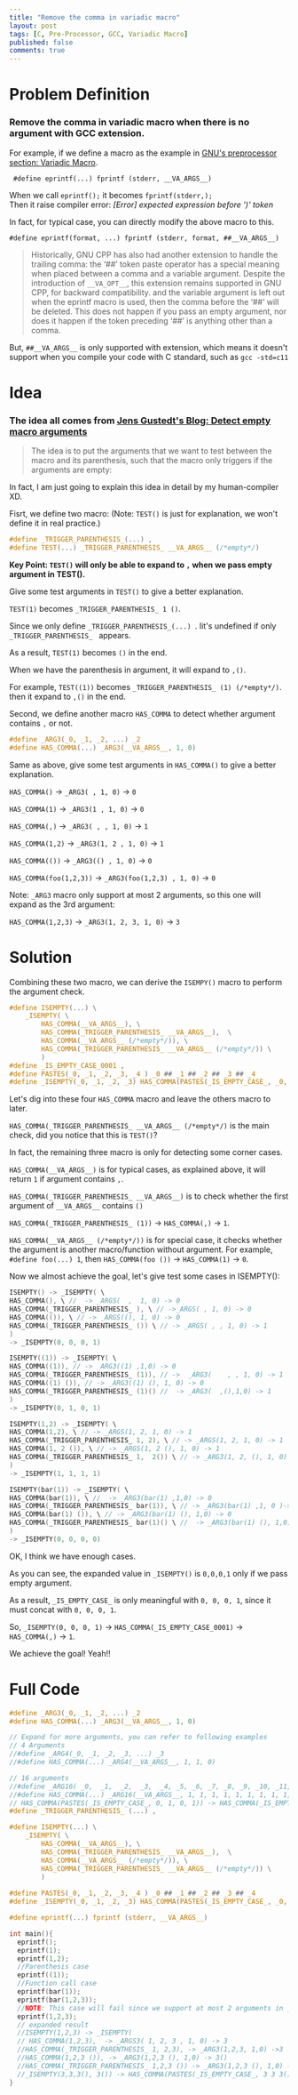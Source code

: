 ```yaml
---
title: "Remove the comma in variadic macro"
layout: post
tags: [C, Pre-Processor, GCC, Variadic Macro]
published: false
comments: true
---
```


# Problem Definition
### Remove the comma in variadic macro when there is no argument with GCC extension.

For example, if we define a macro as the example in [GNU's preprocessor section: Variadic Macro](https://gcc.gnu.org/onlinedocs/cpp/Variadic-Macros.html).

` #define eprintf(...) fprintf (stderr, __VA_ARGS__)`

When we call `eprintf();` it becomes `fprintf(stderr,);`  
Then  it raise compiler error: *[Error] expected expression before ')' token*

In fact, for typical case, you can directly modify the above macro to this.

`#define eprintf(format, ...) fprintf (stderr, format, ##__VA_ARGS__)`

> Historically, GNU CPP has also had another extension to handle the trailing comma: the ‘##’ token paste operator has a special meaning when placed between a comma and a variable argument. Despite the introduction of `__VA_OPT__`, this extension remains supported in GNU CPP, for backward compatibility. and the variable argument is left out when the eprintf macro is used, then the comma before the ‘##’ will be deleted. This does not happen if you pass an empty argument, nor does it happen if the token preceding ‘##’ is anything other than a comma.

But, `##__VA_ARGS__` is only supported with extension, which means it doesn't support when you compile your code with C standard, such as `gcc -std=c11`
# Idea
### The idea all comes from [Jens Gustedt's Blog: Detect empty macro arguments](https://gustedt.wordpress.com/2010/06/08/detect-empty-macro-arguments/?fbclid=IwAR1Qv1NSGoLEorClLebfno-j5EbNvUTti2s49TRIEaelxobZH7-GkQjK5ww)

> The idea is to put the arguments that we want to test between the macro and its parenthesis, such that the macro only triggers if the arguments are empty:

In fact, I am just going to explain this idea in detail by my human-compiler XD.

Fisrt, we define two macro: (Note: `TEST()` is just for explanation, we won't define it in real practice.)

```c
#define _TRIGGER_PARENTHESIS_(...) ,
#define TEST(...) _TRIGGER_PARENTHESIS_ __VA_ARGS__ (/*empty*/)
```

**Key Point: `TEST()` will only be able to expand to `,` when we pass empty argument in TEST().**

Give some test arguments in `TEST()` to give a better explanation.

`TEST(1)` becomes `_TRIGGER_PARENTHESIS_ 1 ()`.

Since we only define `_TRIGGER_PARENTHESIS_(...) `.
Iit's undefined if only `_TRIGGER_PARENTHESIS_ ` appears.

As a result, `TEST(1)` becomes `()` in the end.

When we have the parenthesis in argument, it will expand to `,()`. 

For example, `TEST((1))` becomes `_TRIGGER_PARENTHESIS_ (1) (/*empty*/)`. then it expand to `,()` in the end.

Second, we define another macro `HAS_COMMA` to detect whether argument contains `,` or not.

```c
#define _ARG3(_0, _1, _2, ...) _2
#define HAS_COMMA(...) _ARG3(__VA_ARGS__, 1, 0)
```

Same as above, give some test arguments in `HAS_COMMA()` to give a better explanation.

`HAS_COMMA()` -> `_ARG3( , 1, 0)` -> `0`

`HAS_COMMA(1)` -> `_ARG3(1 , 1, 0)` -> `0`

`HAS_COMMA(,)` -> `_ARG3( , , 1, 0)` -> `1`

`HAS_COMMA(1,2)` -> `_ARG3(1, 2 , 1, 0)` -> `1`

`HAS_COMMA(())` -> `_ARG3(() , 1, 0)` -> `0`

`HAS_COMMA(foo(1,2,3))` -> `_ARG3(foo(1,2,3) , 1, 0)` -> `0`

Note: `_ARG3` macro only support at most 2 arguments, so this one will expand as the 3rd argument:

`HAS_COMMA(1,2,3)` -> `_ARG3(1, 2, 3, 1, 0)` -> `3`
# Solution
Combining these two macro, we can derive the `ISEMPY()` macro to perform the argument check.

```c
#define ISEMPTY(...) \
    _ISEMPTY( \
        HAS_COMMA(__VA_ARGS__), \
        HAS_COMMA(_TRIGGER_PARENTHESIS_ __VA_ARGS__),  \
        HAS_COMMA(__VA_ARGS__ (/*empty*/)), \
        HAS_COMMA(_TRIGGER_PARENTHESIS_ __VA_ARGS__ (/*empty*/)) \
        )
#define _IS_EMPTY_CASE_0001 ,
#define PASTES(_0, _1, _2, _3, _4 ) _0 ## _1 ## _2 ## _3 ## _4
#define _ISEMPTY(_0, _1, _2, _3) HAS_COMMA(PASTES(_IS_EMPTY_CASE_, _0, _1, _2, _3))
```

Let's dig into these four `HAS_COMMA` macro and leave the others macro to later.

`HAS_COMMA(_TRIGGER_PARENTHESIS_ __VA_ARGS__ (/*empty*/)` is the main check, did you notice that this is `TEST()`?

In fact, the remaining three macro is only for detecting some corner cases.

`HAS_COMMA(__VA_ARGS__)` is for typical cases, as explained above, it will return `1` if argument contains `,`.

`HAS_COMMA(_TRIGGER_PARENTHESIS_ __VA_ARGS__)` is to check whether the first argument of `__VA_ARGS__` contains `()`

`HAS_COMMA(_TRIGGER_PARENTHESIS_ (1))` -> `HAS_COMMA(,)` -> `1`.

`HAS_COMMA(__VA_ARGS__ (/*empty*/))` is for special case, it checks whether the argument is another macro/function without argument.
For example, `#define foo(...) 1`, then `HAS_COMMA(foo ())` -> `HAS_COMMA(1)` -> `0`.

Now we almost achieve the goal, let's give test some cases in ISEMPTY():

```c
ISEMPTY() -> _ISEMPTY( \
HAS_COMMA(), \ //  -> _ARGS(  ,  1, 0) -> 0
HAS_COMMA(_TRIGGER_PARENTHESIS_ ), \ // ->_ARGS( , 1, 0) -> 0
HAS_COMMA(()), \ // -> _ARGS((), 1, 0) -> 0
HAS_COMMA(_TRIGGER_PARENTHESIS_ ()) \ // -> _ARGS( , , 1, 0) -> 1
)
-> _ISEMPTY(0, 0, 0, 1)
```

```c
ISEMPTY((1)) -> _ISEMPTY( \
HAS_COMMA((1)), // -> _ARG3((1) ,1,0) -> 0
HAS_COMMA(_TRIGGER_PARENTHESIS_ (1)), // ->  _ARG3(    , , 1, 0) -> 1
HAS_COMMA((1) ()), // -> _ARG3((1) (), 1, 0) -> 0
HAS_COMMA(_TRIGGER_PARENTHESIS_ (1)() //  -> _ARG3(  ,(),1,0) -> 1
)
-> _ISEMPTY(0, 1, 0, 1)
```

```c
ISEMPTY(1,2) -> _ISEMPTY( \
HAS_COMMA(1,2), \ // -> _ARGS(1, 2, 1, 0) -> 1
HAS_COMMA(_TRIGGER_PARENTHESIS_ 1, 2), \ // -> _ARGS(1, 2, 1, 0) -> 1
HAS_COMMA(1, 2 ()), \ // -> _ARGS(1, 2 (), 1, 0) -> 1
HAS_COMMA(_TRIGGER_PARENTHESIS_ 1,  2()) \ // -> _ARG3(1, 2, (), 1, 0) -> 1
)
-> _ISEMPTY(1, 1, 1, 1)
```

```c
ISEMPTY(bar(1)) -> _ISEMPTY( \
HAS_COMMA(bar(1)), \ //  -> _ARG3(bar(1) ,1,0) -> 0
HAS_COMMA(_TRIGGER_PARENTHESIS_ bar(1)), \ // -> _ARG3(bar(1) ,1, 0 )-> 0
HAS_COMMA(bar(1) ()), \ // -> _ARG3(bar(1) (), 1,0) -> 0
HAS_COMMA(_TRIGGER_PARENTHESIS_ bar(1)() \ //  -> _ARG3(bar(1) (), 1,0) -> 0
)
-> _ISEMPTY(0, 0, 0, 0)
```

OK, I think we have enough cases.

As you can see, the expanded value in `_ISEMPTY()` is `0,0,0,1` only if we pass empty argument.

As a result, `_IS_EMPTY_CASE_` is only meaningful with `0, 0, 0, 1`, since it must concat with `0, 0, 0, 1`.

So, `_ISEMPTY(0, 0, 0, 1)` -> `HAS_COMMA(_IS_EMPTY_CASE_0001)` -> `HAS_COMMA(,)` -> `1`.

We achieve the goal! Yeah!!


# Full Code
```c
#define _ARG3(_0, _1, _2, ...) _2
#define HAS_COMMA(...) _ARG3(__VA_ARGS__, 1, 0)

// Expand for more arguments, you can refer to following examples
// 4 Arguments
//#define _ARG4(_0, _1, _2, _3, ...) _3
//#define HAS_COMMA(...) _ARG4(__VA_ARGS__, 1, 1, 0)

// 16 arguments
//#define _ARG16( _0,  _1,  _2,  _3,  _4, _5, _6, _7, _8, _9, _10, _11, _12, _13, _14, _15, ...) _15
//#define HAS_COMMA(...) _ARG16(__VA_ARGS__, 1, 1, 1, 1, 1, 1, 1, 1, 1, 1, 1, 1, 1, 1, 0)
// HAS_COMMA(PASTES(_IS_EMPTY_CASE_, 0, 1, 0, 1)) -> HAS_COMMA(_IS_EMPTY_CASE_0101) -> HAS_COMMA() -> 0
#define _TRIGGER_PARENTHESIS_ (...) ,

#define ISEMPTY(...) \
    _ISEMPTY( \
        HAS_COMMA(__VA_ARGS__), \
        HAS_COMMA(_TRIGGER_PARENTHESIS_ __VA_ARGS__),  \
        HAS_COMMA(__VA_ARGS__ (/*empty*/)), \
        HAS_COMMA(_TRIGGER_PARENTHESIS_ __VA_ARGS__ (/*empty*/)) \
        ) 
												
#define PASTES(_0, _1, _2, _3, _4 ) _0 ## _1 ## _2 ## _3 ## _4
#define _ISEMPTY(_0, _1, _2, _3) HAS_COMMA(PASTES(_IS_EMPTY_CASE_, _0, _1, _2, _3))

#define eprintf(...) fprintf (stderr, __VA_ARGS__)

int main(){
  eprintf();
  eprintf(1);
  eprintf(1,2);
  //Parenthesis case
  eprintf((1));
  //Function call case
  eprintf(bar(1));
  eprintf(bar(1,2,3));
  //NOTE: This case will fail since we support at most 2 arguments in _ARG3
  eprintf(1,2,3);
  // expanded result
  //ISEMPTY(1,2,3) -> _ISEMPTY(
  // HAS_COMMA(1,2,3),  -> _ARGS3( 1, 2, 3 , 1, 0) -> 3
  //HAS_COMMA(_TRIGGER_PARENTHESIS_ 1, 2,3), -> _ARG3(1,2,3, 1,0) ->3 
  //HAS_COMMA(1,2,3 ()), -> _ARG3(1,2,3 (), 1,0) -> 3()
  //HAS_COMMA(_TRIGGER_PARENTHESIS_ 1,2,3 ()) -> _ARG3(1,2,3 (), 1,0) -> 3()
  //_ISEMPTY(3,3,3(), 3()) -> HAS_COMMA(PASTES(_IS_EMPTY_CASE_, 3 3 3(), 3()))  -> HAS_COMMA(_IS_EMPTY_CASE_333()3()) -> build fail!!
}
```
